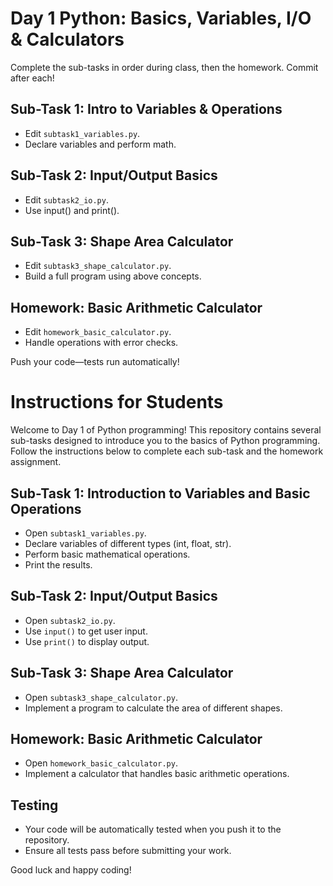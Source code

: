 # Day 1 Python: Basics, Variables, I/O & Calculators

Complete the sub-tasks in order during class, then the homework. Commit after each!

## Sub-Task 1: Intro to Variables & Operations
- Edit `subtask1_variables.py`.
- Declare variables and perform math.

## Sub-Task 2: Input/Output Basics
- Edit `subtask2_io.py`.
- Use input() and print().

## Sub-Task 3: Shape Area Calculator
- Edit `subtask3_shape_calculator.py`.
- Build a full program using above concepts.

## Homework: Basic Arithmetic Calculator
- Edit `homework_basic_calculator.py`.
- Handle operations with error checks.

Push your code—tests run automatically!

# Instructions for Students

Welcome to Day 1 of Python programming! This repository contains several sub-tasks designed to introduce you to the basics of Python programming. Follow the instructions below to complete each sub-task and the homework assignment.

## Sub-Task 1: Introduction to Variables and Basic Operations
- Open `subtask1_variables.py`.
- Declare variables of different types (int, float, str).
- Perform basic mathematical operations.
- Print the results.

## Sub-Task 2: Input/Output Basics
- Open `subtask2_io.py`.
- Use `input()` to get user input.
- Use `print()` to display output.

## Sub-Task 3: Shape Area Calculator
- Open `subtask3_shape_calculator.py`.
- Implement a program to calculate the area of different shapes.

## Homework: Basic Arithmetic Calculator
- Open `homework_basic_calculator.py`.
- Implement a calculator that handles basic arithmetic operations.

## Testing
- Your code will be automatically tested when you push it to the repository.
- Ensure all tests pass before submitting your work.

Good luck and happy coding!
